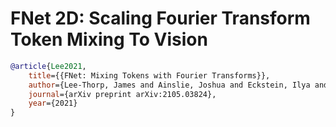 # FNet 2D: Scaling Fourier Transform Token Mixing To Vision


```bibtex
@article{Lee2021,
    title={{FNet: Mixing Tokens with Fourier Transforms}},
    author={Lee-Thorp, James and Ainslie, Joshua and Eckstein, Ilya and Ontanon, Santiago},
    journal={arXiv preprint arXiv:2105.03824},
    year={2021}
}
```